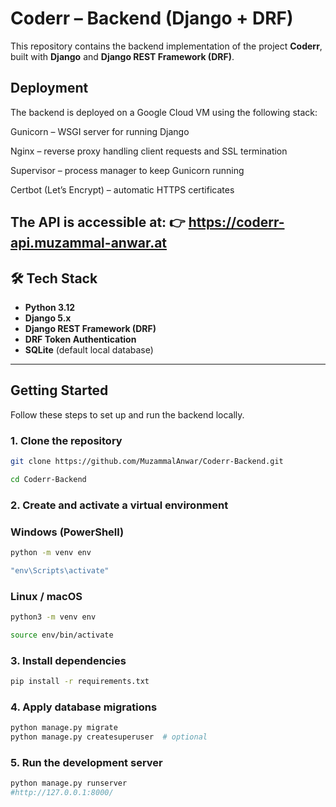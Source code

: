 # Coderr – Backend (Django + DRF)

This repository contains the backend implementation of the project **Coderr**, built with **Django** and **Django REST Framework (DRF)**.

## Deployment

The backend is deployed on a Google Cloud VM using the following stack:

Gunicorn – WSGI server for running Django

Nginx – reverse proxy handling client requests and SSL termination

Supervisor – process manager to keep Gunicorn running

Certbot (Let’s Encrypt) – automatic HTTPS certificates

The API is accessible at:
👉 https://coderr-api.muzammal-anwar.at
---

## 🛠️ Tech Stack
- **Python 3.12**
- **Django 5.x**
- **Django REST Framework (DRF)**
- **DRF Token Authentication**
- **SQLite** (default local database)

---

## Getting Started

Follow these steps to set up and run the backend locally.

### 1. Clone the repository
```bash
git clone https://github.com/MuzammalAnwar/Coderr-Backend.git
```
```bash
cd Coderr-Backend
```
### 2. Create and activate a virtual environment
### Windows (PowerShell)
```bash
python -m venv env
```
```bash
"env\Scripts\activate"
```
### Linux / macOS
```bash
python3 -m venv env
```
```bash
source env/bin/activate
```
### 3. Install dependencies
```bash
pip install -r requirements.txt
```
### 4. Apply database migrations
```bash
python manage.py migrate
python manage.py createsuperuser  # optional
```
### 5. Run the development server
```bash
python manage.py runserver
#http://127.0.0.1:8000/
```
